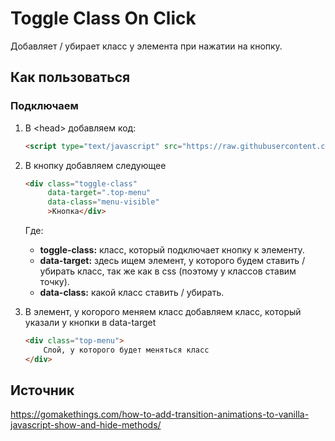 # Toggle Class On Click

Добавляет / убирает класс у элемента при нажатии на кнопку.

## Как пользоваться

### Подключаем

1. В \<head\> добавляем код:

    ```html
    <script type="text/javascript" src="https://raw.githubusercontent.com/mavlutovr/toogleClassOnClick/master/toggleClassOnClick.js"></script>
    ```

2. В кнопку добавляем следующее

    ```html
    <div class="toggle-class"
         data-target=".top-menu" 
         data-class="menu-visible"
         >Кнопка</div>
    ```

    Где:

    * **toggle-class:** класс, который подключает кнопку к элементу.
    * **data-target:** 
    	здесь ищем элемент, у которого будем ставить / убирать класс, так же как в css (поэтому у классов ставим точку).
    * **data-class:**
    	какой класс ставить / убирать.

3. В элемент, у когорого меняем класс добавляем класс, который указали у кнопки в data-target

    ```html
    <div class="top-menu">
        Слой, у которого будет меняться класс
    </div>
    ```



## Источник

https://gomakethings.com/how-to-add-transition-animations-to-vanilla-javascript-show-and-hide-methods/
